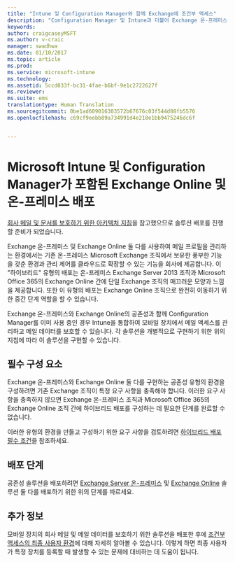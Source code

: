 ```yaml
---
title: "Intune 및 Configuration Manager와 함께 Exchange에 조건부 액세스"
description: "Configuration Manager 및 Intune과 더불어 Exchange 온-프레미스 및 Exchange Online을 함께 사용하여 모바일 장치에서 메일 액세스를 관리하고 메일 데이터를 보호합니다."
keywords: 
author: craigcaseyMSFT
ms.author: v-craic
manager: swadhwa
ms.date: 01/10/2017
ms.topic: article
ms.prod: 
ms.service: microsoft-intune
ms.technology: 
ms.assetid: 5ccd033f-bc31-4fae-b6bf-9e1c2722627f
ms.reviewer: 
ms.suite: ems
translationtype: Human Translation
ms.sourcegitcommit: 0be1ad609016303572b67676c03f544d88fb5576
ms.openlocfilehash: c69cf9eebb89a734991d4e218e1bb9475246dc6f


---
```


# <a name="deploy-exchange-online-and-on-premises-with-microsoft-intune-and-configuration-manager"></a>Microsoft Intune 및 Configuration Manager가 포함된 Exchange Online 및 온-프레미스 배포
[회사 메일 및 문서를 보호하기 위한 아키텍처 지침](architecture-guidance-for-protecting-company-email-and-documents.md)을 참고했으므로 솔루션 배포를 진행할 준비가 되었습니다.

Exchange 온-프레미스 및 Exchange Online 둘 다를 사용하여 메일 프로필을 관리하는 환경에서는 기존 온-프레미스 Microsoft Exchange 조직에서 보유한 풍부한 기능을 갖춘 환경과 관리 제어를 클라우드로 확장할 수 있는 기능을 회사에 제공합니다. 이 "하이브리드" 유형의 배포는 온-프레미스 Exchange Server 2013 조직과 Microsoft Office 365의 Exchange Online 간에 단일 Exchange 조직의 매끄러운 모양과 느낌을 제공합니다. 또한 이 유형의 배포는 Exchange Online 조직으로 완전히 이동하기 위한 중간 단계 역할을 할 수 있습니다.

Exchange 온-프레미스와 Exchange Online의 공존성과 함께 Configuration Manager를 이미 사용 중인 경우 Intune을 통합하여 모바일 장치에서 메일 액세스를 관리하고 메일 데이터를 보호할 수 있습니다. 각 솔루션을 개별적으로 구현하기 위한 위의 지침에 따라 이 솔루션을 구현할 수 있습니다.

## <a name="prerequisites"></a>필수 구성 요소
Exchange 온-프레미스와 Exchange Online 둘 다를 구현하는 공존성 유형의 환경을 구성하려면 기존 Exchange 조직이 특정 요구 사항을 충족해야 합니다. 이러한 요구 사항을 충족하지 않으면 Exchange 온-프레미스 조직과 Microsoft Office 365의 Exchange Online 조직 간에 하이브리드 배포를 구성하는 데 필요한 단계를 완료할 수 없습니다.

이러한 유형의 환경을 만들고 구성하기 위한 요구 사항을 검토하려면 [하이브리드 배포 필수 조건](https://technet.microsoft.com/library/hh534377.aspx)을 참조하세요.

## <a name="deployment-steps"></a>배포 단계
공존성 솔루션을 배포하려면 [Exchange Server 온-프레미스](conditional-access-intune-configmgr-exchange.md) 및 [Exchange Online](conditional-access-intune-configmgr-exchange-online.md) 솔루션 둘 다를 배포하기 위한 위의 단계를 따르세요.

## <a name="where-to-go-from-here"></a>추가 정보
모바일 장치의 회사 메일 및 메일 데이터를 보호하기 위한 솔루션을 배포한 후에 [조건부 액세스의 최종 사용자 환경](end-user-experience-conditional-access.md)에 대해 자세히 알아볼 수 있습니다. 이렇게 하면 최종 사용자가 특정 장치를 등록할 때 발생할 수 있는 문제에 대비하는 데 도움이 됩니다.



<!--HONumber=Jan17_HO2-->


